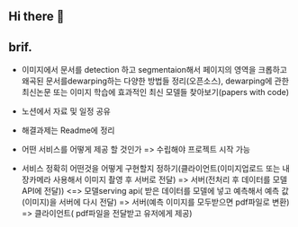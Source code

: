 ## Hi there 👋

## brif.
- 이미지에서 문서를 detection 하고 segmentaion해서 페이지의 영역을 크롭하고 왜곡된 문서를dewarping하는 다양한 방법들 정리(오픈소스), dewarping에 관한 최신논문 또는 이미지 학습에 효과적인 최신 모델들 찾아보기(papers with code)
- 노션에서 자료 및 일정 공유
- 해결과제는 Readme에 정리

- 어떤 서비스를 어떻게 제공 할 것인가 => 수립해야 프로젝트 시작 가능
- 서비스 정확히 어떤것을 어떻게 구현할지 정하기(클라이언트(이미지업로드 또는 내장카메라 사용해서 이미지 촬영 후 서버로 전달) => 서버(전처리 후 데이터를 모델API에 전달)) <=> 모델serving api( 받은 데이터를 모델에 넣고 예측해서 예측 값(이미지)을 서버에 다시 전달)  => 서버(예측 이미지를 모두받으면 pdf파일로 변환) => 클라이언트( pdf파일을 전달받고 유저에게 제공)
